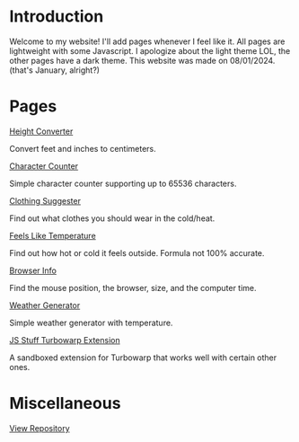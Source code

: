 # Introduction

Welcome to my website! I'll add pages whenever I feel like it. All pages are lightweight with some Javascript. I apologize about the light theme LOL, the other pages have a dark theme. This website was made on 08/01/2024. (that's January, alright?)

# Pages

[Height Converter](https://mcnole25.github.io/height-converter.html)

Convert feet and inches to centimeters.

[Character Counter](https://mcnole25.github.io/char-counter.html)

Simple character counter supporting up to 65536 characters.

[Clothing Suggester](https://mcnole25.github.io/clothing-suggester.html)

Find out what clothes you should wear in the cold/heat.

[Feels Like Temperature](https://mcnole25.github.io/feels-like-temp.html)

Find out how hot or cold it feels outside. Formula not 100% accurate.

[Browser Info](https://mcnole25.github.io/browser-info.html)

Find the mouse position, the browser, size, and the computer time.

[Weather Generator](https://mcnole25.github.io/weather-generator.html)

Simple weather generator with temperature.

[JS Stuff Turbowarp Extension](https://turbowarp.org/editor?extension=https://mcnole25.github.io/jsstuff.js)

A sandboxed extension for Turbowarp that works well with certain other ones.

# Miscellaneous

[View Repository](https://github.com/mcnole25/mcnole25.github.io)
